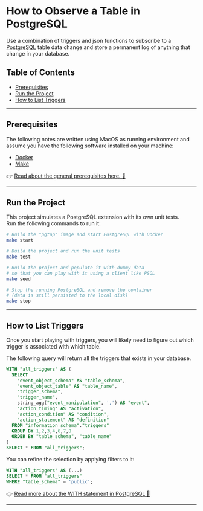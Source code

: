 # How to Observe a Table in PostgreSQL

Use a combination of triggers and json functions to subscribe to a [PostgreSQL][postgres] table data change
and store a permanent log of anything that change in your database.

## Table of Contents

- [Prerequisites](#prerequisites)
- [Run the Project](#run-the-project)
- [How to List Triggers](#how-to-list-triggers)

---

## Prerequisites

The following notes are written using MacOS as running environment and assume you have the following software installed on your machine:

- [Docker][docker]
- [Make][make]

👉 [Read about the general prerequisites here. 🔗](../../README.md#prerequisites-for-running-the-examples)

---

## Run the Project

This project simulates a PostgreSQL extension with its own unit tests.  
Run the following commands to run it:

```bash
# Build the "pgtap" image and start PostgreSQL with Docker
make start

# Build the project and run the unit tests
make test

# Build the project and populate it with dummy data
# so that you can play with it using a client like PSQL
make seed

# Stop the running PostgreSQL and remove the container
# (data is still persisted to the local disk)
make stop
```

---

## How to List Triggers

Once you start playing with triggers, you will likely need to figure out which trigger is associated with which table.

The following query will return all the triggers that exists in your database.

```sql
WITH "all_triggers" AS (
  SELECT
    "event_object_schema" AS "table_schema",
    "event_object_table" AS "table_name",
    "trigger_schema",
    "trigger_name",
    string_agg("event_manipulation", ',') AS "event",
    "action_timing" AS "activation",
    "action_condition" AS "condition",
    "action_statement" AS "definition"
  FROM "information_schema"."triggers"
  GROUP BY 1,2,3,4,6,7,8
  ORDER BY "table_schema", "table_name"
)
SELECT * FROM "all_triggers";
```

You can refine the selection by applying filters to it:

```sql
WITH "all_triggers" AS (...)
SELECT * FROM "all_triggers"
WHERE "table_schema" = 'public';
```

👉 [Read more about the WITH statement in PostgreSQL 🔗](https://www.postgresql.org/docs/current/queries-with.html)

---


[postgres]: https://www.postgresql.org/
[docker]: https://www.docker.com/
[make]: https://www.gnu.org/software/make/manual/make.html
[pgtap]: https://pgtap.org/
[psql]: https://www.postgresql.org/docs/13/app-psql.html